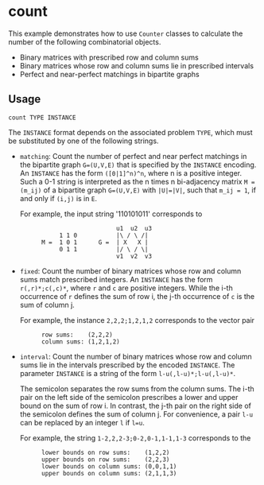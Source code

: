 # count

This example demonstrates how to use `Counter` classes to calculate the number of the following combinatorial objects.

* Binary matrices with prescribed row and column sums
* Binary matrices whose row and column sums lie in prescribed intervals
* Perfect and near-perfect matchings in bipartite graphs

## Usage

    count TYPE INSTANCE
    
The `INSTANCE` format depends on the associated problem `TYPE`, which must be substituted by one of the following strings.

* `matching`: Count the number of perfect and near perfect matchings in the bipartite graph `G=(U,V,E)` that is specified by the `INSTANCE` encoding. 
  An `INSTANCE` has the form `([0|1]^n)^n`, where n is a positive integer. Such a 0-1 string is interpreted as the n times n bi-adjacency matrix `M = (m_ij)` of a bipartite graph `G=(U,V,E)` with `|U|=|V|`, such that `m_ij = 1`, if and only if `(i,j)` is in `E`.

  For example, the input string  '110101011' corresponds to

                                 u1  u2  u3
                 1 1 0           |\ / \ /|
            M =  1 0 1      G =  | X   X |
                 0 1 1           |/ \ / \|
                                 v1  v2  v3

* `fixed`: Count the number of binary matrices whose row and column sums match
   prescribed integers. An `INSTANCE` has the form `r(,r)*;c(,c)*`, 
   where `r` and `c` are positive integers. While the i-th occurrence of `r`
   defines the sum of row i, the j-th occurrence of `c` is the sum of 
   column j.  
  
   For example, the instance `2,2,2;1,2,1,2` corresponds to the vector pair

            row sums:    (2,2,2)
            column sums: (1,2,1,2)


* `interval`:
  Count the number of binary matrices whose row and column sums lie in
  the intervals prescribed by the encoded `INSTANCE`. The parameter
  `INSTANCE` is a string of the form `l-u(,l-u)*;l-u(,l-u)*`. 
  
  The semicolon
  separates the row sums from the column sums. The i-th pair on the left
  side of the semicolon prescribes a lower and upper bound on the sum of
  row i. In contrast, the j-th pair on the right side of the semicolon
  defines the sum of column j. For convenience, a pair `l-u` can be
  replaced by an integer `l` if `l=u`.
  
  For example, the string `1-2,2,2-3;0-2,0-1,1-1,1-3` corresponds to the

            lower bounds on row sums:    (1,2,2)
            upper bounds on row sums:    (2,2,3)
            lower bounds on column sums: (0,0,1,1)
            upper bounds on column sums: (2,1,1,3)
